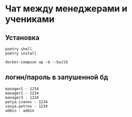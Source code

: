 # Чат между менеджерами и учениками

## Установка
~~~
poetry shell
poetry install

docker-compose up -d --build
~~~

## логин/пароль в запушенной бд
~~~
manager1 - 1234
manager2 - 1234
manager3 - 1234
petya.ivanov - 1234
vasya.petrov - 1234
admin - admin
~~~